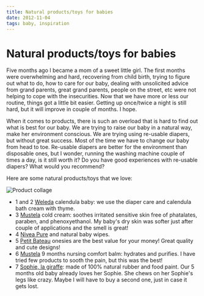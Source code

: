 ```yaml
---
title: Natural products/toys for babies 
date: 2012-11-04
tags: baby, inspiration
---
```


# Natural products/toys for babies

Five months ago I became a mom of a sweet little girl. The first months were overwhelming and hard, recovering from child birth, trying to figure out what to do, how to care for our baby, dealing with unsolicited advice from grand parents, great grand parents, people on the street, etc were not helping to cope with the insecurities. Now that we have more or less our routine, things got a little bit easier. Getting up once/twice a night is still hard, but it will improve in couple of months. I hope.

When it comes to products, there is such an overload that is hard to find out what is best for our baby. We are trying to raise our baby in a natural way, make her environment conscious. We are trying using re-usable diapers, but without great success. Most of the time we have to change our baby from head to toe. Re-usable diapers are better for the environment than disposable ones, but I wonder, running the washing machine couple of times a day, is it still worth it? Do you have good experiences with re-usable diapers? What would you recommend?

Here are some natural products/toys that we love:

![Product collage](natural-products-toys-for-babies/collage.jpg)

- 1 and 2 [Weleda](http://www.weleda.com/) calendula baby: we use the diaper care and calendula bath cream with thyme.
- 3 [Mustela](http://www.mustela.com/) cold cream: soothes irritated sensitive skin free of phatalates, paraben, and phenoxyethanol. My baby's dry skin was softer just after couple of applications and the smell is great!
- 4 [Nivea Pure](http://www.nivea.com/) and natural baby wipes.
- 5 [Petit Bateau](http://www.petit-bateau.com/) onesies are the best value for your money! Great quality and cute designs!
- 6 [Mustela](http://www.mustela.com/) 9 months nursing comfort balm: hydrates and purifies. I have tried few products to sooth the pain, but this was the best!
- 7 [Sophie, la giraffe](http://vulli.fr/): made of 100% natural rubber and food paint. Our 5 months old baby already loves her Sophie. She chews on her Sophie's legs like crazy. Maybe I will have to buy a second one, just in case it gets lost.
